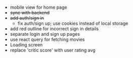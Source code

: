 - mobile view for home page
- ~~sync with backend~~
- ~~add auth/sign in~~
  - fix auth/sign up; use cookies instead of local storage
- add red outline for incorrect sign in details
- separate login and sign up pages
- use react query for fetching movies
- Loading screen
- replace 'critic score' with user rating avg
